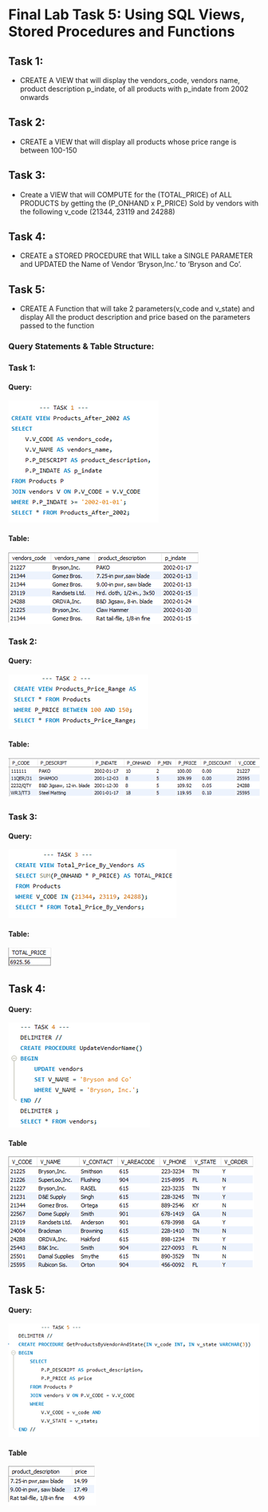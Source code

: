 # Final Lab Task 5:  Using SQL Views, Stored Procedures and Functions
## Task 1:
- CREATE A VIEW that will display the vendors_code, vendors name, product description p_indate, of all products with p_indate from 2002 onwards
## Task 2:
- CREATE a VIEW that will display all products whose price range is between 100-150
## Task 3:
- Create a VIEW that will COMPUTE for the (TOTAL_PRICE) of ALL PRODUCTS by getting the (P_ONHAND x P_PRICE) Sold by vendors with the following v_code (21344, 23119 and 24288)
## Task 4:
- CREATE a STORED PROCEDURE that WILL take a SINGLE PARAMETER and UPDATED the Name of Vendor ‘Bryson,Inc.’ to ‘Bryson and Co’.
## Task 5:
- CREATE A Function that will take 2 parameters(v_code and v_state) and display All the product description and price based on the parameters passed to the function

### Query Statements & Table Structure:
### Task 1:
#### Query:
![screenshot](Images/Task-1.PNG)
#### Table:
![screenshot](Images/Task-1-Tbl.PNG)
### Task 2:
#### Query:
![screenshot](Images/Task-2.PNG)
#### Table:
![screenshot](Images/Task-2-tbl.PNG)
### Task 3:
#### Query:
![screenshot](Images/Task-3.PNG)
#### Table:
![screenshot](Images/Task-3-tbl.PNG)
## Task 4:
#### Query:
![screenshot](Images/Task-4.PNG)
#### Table
![screenshot](Images/Task-4-tbl.PNG)
## Task 5:
#### Query:
![screenshot](Images/Task-5.PNG)
#### Table
![screenshot](Images/Task-5-tbl.PNG)
